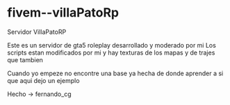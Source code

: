 # fivem--villaPatoRp
Servidor VillaPatoRP

Este es un servidor de gta5 roleplay desarrollado y moderado por mi Los scripts estan modificados por mi y hay texturas de los mapas y de trajes que tambien 

Cuando yo empeze no encontre una base ya hecha de donde aprender a si que aqui dejo un ejemplo 

Hecho -> fernando_cg
